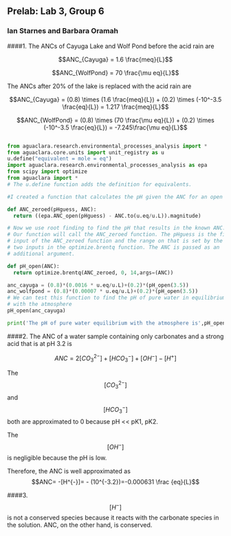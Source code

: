 ## Prelab: Lab 3, Group 6
### Ian Starnes and Barbara Oramah


####1.
The ANCs of Cayuga Lake and Wolf Pond before the acid rain are

$$ANC_{Cayuga} = 1.6 \frac{meq}{L}$$

$$ANC_{WolfPond} = 70 \frac{\mu eq}{L}$$

The ANCs after 20% of the lake is replaced with the acid rain are

$$ANC_{Cayuga} = (0.8) \times (1.6 \frac{meq}{L}) + (0.2) \times (-10^-3.5 \frac{eq}{L}) = 1.217 \frac{meq}{L}$$

$$ANC_{WolfPond} = (0.8) \times (70 \frac{\mu eq}{L}) + (0.2) \times (-10^-3.5 \frac{eq}{L}) = -7.245\frac{\mu eq}{L}$$

```python

from aguaclara.research.environmental_processes_analysis import *
from aguaclara.core.units import unit_registry as u
u.define("equivalent = mole = eq")
import aguaclara.research.environmental_processes_analysis as epa
from scipy import optimize
from aguaclara import *
# The u.define function adds the definition for equivalents.

#I created a function that calculates the pH given the ANC for an open system. You can use this code to find the pH of the lake and the pond!

def ANC_zeroed(pHguess, ANC):
  return ((epa.ANC_open(pHguess) - ANC.to(u.eq/u.L)).magnitude)

# Now we use root finding to find the pH that results in the known ANC.
# Our function will call the ANC_zeroed function. The pHguess is the first
# input of the ANC_zeroed function and the range on that is set by the next
# two inputs in the optimize.brentq function. The ANC is passed as an
# additional argument.

def pH_open(ANC):
  return optimize.brentq(ANC_zeroed, 0, 14,args=(ANC))

anc_cayuga = (0.8)*(0.0016 * u.eq/u.L)+(0.2)*(pH_open(3.5))
anc_wolfpond = (0.8)*(0.00007 * u.eq/u.L)+(0.2)*(pH_open(3.5))
# We can test this function to find the pH of pure water in equilibrium
# with the atmosphere
pH_open(anc_cayuga)

print('The pH of pure water equilibrium with the atmosphere is',pH_open(anc_cayuga))

```
####2.
The ANC of a water sample containing only carbonates and a strong acid that is at pH 3.2 is

$$ANC =2[CO_{3}^{2-}]+[HCO_{3}^{-}]+[OH^{-}]-[H^{+}]$$

The $$[CO_{3}^{2-}]$$ and $$[HCO_{3}^{-}]$$ both are approximated to 0 because pH << pK1, pK2.

The $$[OH^{-}]$$ is negligible because the pH is low.

Therefore, the ANC is well approximated as $$ANC= -[H^{-}]= - (10^{-3.2})=-0.000631 \frac {eq}{L}$$

####3.
$$[H^{-}]$$ is not a conserved species because it reacts with the carbonate species in the solution. ANC, on the other hand, is conserved.
